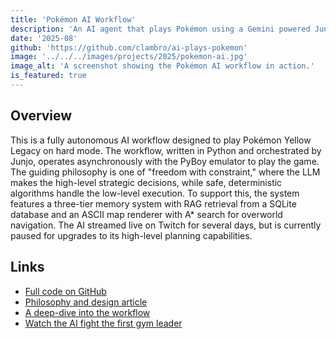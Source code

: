 ```yaml
---
title: 'Pokémon AI Workflow'
description: 'An AI agent that plays Pokémon using a Gemini powered Junjo workflow.'
date: '2025-08'
github: 'https://github.com/clambro/ai-plays-pokemon'
image: '../../../images/projects/2025/pokemon-ai.jpg'
image_alt: 'A screenshot showing the Pokémon AI workflow in action.'
is_featured: true
---
```


## Overview

This is a fully autonomous AI workflow designed to play Pokémon Yellow Legacy on hard mode. The workflow, written in Python and orchestrated by Junjo, operates asynchronously with the PyBoy emulator to play the game. The guiding philosophy is one of "freedom with constraint," where the LLM makes the high-level strategic decisions, while safe, deterministic algorithms handle the low-level execution. To support this, the system features a three-tier memory system with RAG retrieval from a SQLite database and an ASCII map renderer with A\* search for overworld navigation. The AI streamed live on Twitch for several days, but is currently paused for upgrades to its high-level planning capabilities.

## Links

- [Full code on GitHub](https://github.com/clambro/ai-plays-pokemon)
- [Philosophy and design article](https://github.com/clambro/ai-plays-pokemon/blob/main/docs/philosophy.md)
- [A deep-dive into the workflow](https://github.com/clambro/ai-plays-pokemon/blob/main/docs/workflow.md)
- [Watch the AI fight the first gym leader](https://m.twitch.tv/videos/2544749106)
